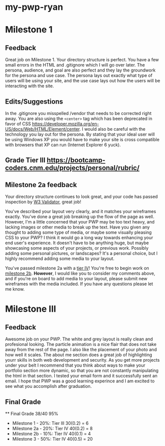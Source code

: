 # my-pwp-ryan

# Milestone 1

## Feedback 

Great job on Milestone 1. Your directory structure is perfect. You have a few small errors in the HTML and .gitignore which I will go over later.  The persona, audience, and goal are also perfect and they lay the groundwork for the persona and use case. The persona lays out exactly what type of users will be using your site, and the use case lays out how the users will be interacting with the site. 

## Edits/Suggestions  

In the .gitignore  you misspelled /vendor that needs to be corrected right away.  You are also using the `<center>` tag which has been deprecated in favor of CSS https://developer.mozilla.org/en-US/docs/Web/HTML/Element/center. I would also be careful with the technology you lay out for the persona. By stating that your ideal user will be using Windows XP you would have to make your site is cross compatible with browsers that XP can run (Internet Explorer 6 yuck).

## Grade Tier III https://bootcamp-coders.cnm.edu/projects/personal/rubric/

## Milestone 2a feedback

Your directory structure continues to look great, and your code has passed inspection by [W3 Validator](https://validator.w3.org/nu/?acceptlanguage=&doc=https%3A%2F%2Fbootcamp-coders.cnm.edu%2F~jhenson9%2Fmy-pwp-ryan%2Fpublic_html%2Fdocumentation%2Fmilestone-2.php), great job!

You've described your layout very clearly, and it matches your wireframes exactly. You've done a great job breaking up the flow of the page as well. However, I'm a little concerned that your PWP may be too text heavy, and lacking images or other media to break up the text. Have you given any thought to adding some type of media, or maybe some visually pleasing CSS to your PWP? I think it would go a long way towards enhancing your end user's experience. It doesn't have to be anything huge, but maybe showcasing some aspects of your projects, or previous work. Possibly adding some personal pictures, or landscapes? It's a personal choice, but I highly recommend adding some media to your layout.

You've passed milestone 2a with a [tier IV](https://bootcamp-coders.cnm.edu/projects/personal/rubric/)! You're free to begin work on [milestone 2b](https://bootcamp-coders.cnm.edu/projects/personal/milestone-two/). **However**, I would like you to consider my comments above, and if you're on board to add media to your layout, please submit new wireframes with the media included. If you have any questions please let me know.

# Milestone III

## Feedback
Awesome job on your PWP. The white and grey layout is really clean and profesional looking. The particle animation is a nice flair that does not take away from the rest of the page. I also like the placement of your photo and how well it scales. The about me section does a great job of highlighting yourr skills in both web development and security. As you get more projects under your belt I recommend that you think about ways to make your portfolio section more dynamic, so that you are not constantly manipulating the html in that section. I tested your email form and it successfully sent an email. I hope that PWP was a good learning experince and I am excited to see what you accomplish after graduation.

## Final Grade 

** Final Grade 38/40 95%

- Milestone 1 - 20%: Tier III 30(0.2) = 6
- Milestone 2a - 20%: Tier IV 40(0.2) = 8
- Milestone 2b - 10%: Tier IV 40(0.1) = 4
- Milestone 3 - 50%: Tier IV 40(0.5) = 20
